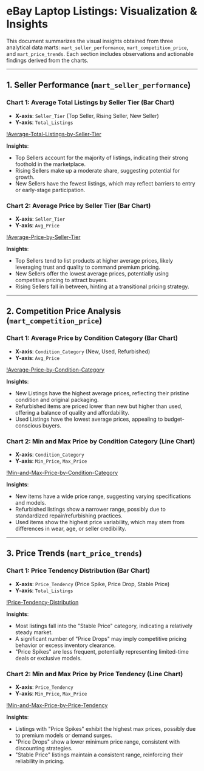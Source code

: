 # eBay Laptop Listings: Visualization & Insights

This document summarizes the visual insights obtained from three analytical data marts: `mart_seller_performance`, `mart_competition_price`, and `mart_price_trends`. Each section includes observations and actionable findings derived from the charts.

---

## 1. Seller Performance (`mart_seller_performance`)

### **Chart 1: Average Total Listings by Seller Tier (Bar Chart)**
- **X-axis**: `Seller_Tier` (Top Seller, Rising Seller, New Seller)  
- **Y-axis**: `Total_Listings`

[!Average-Total-Listings-by-Seller-Tier](https://private-user-images.githubusercontent.com/201462828/430766340-30f9461b-8a25-4bde-90f6-74b18d7f995d.png?jwt=eyJhbGciOiJIUzI1NiIsInR5cCI6IkpXVCJ9.eyJpc3MiOiJnaXRodWIuY29tIiwiYXVkIjoicmF3LmdpdGh1YnVzZXJjb250ZW50LmNvbSIsImtleSI6ImtleTUiLCJleHAiOjE3NDM5OTMxOTMsIm5iZiI6MTc0Mzk5Mjg5MywicGF0aCI6Ii8yMDE0NjI4MjgvNDMwNzY2MzQwLTMwZjk0NjFiLThhMjUtNGJkZS05MGY2LTc0YjE4ZDdmOTk1ZC5wbmc_WC1BbXotQWxnb3JpdGhtPUFXUzQtSE1BQy1TSEEyNTYmWC1BbXotQ3JlZGVudGlhbD1BS0lBVkNPRFlMU0E1M1BRSzRaQSUyRjIwMjUwNDA3JTJGdXMtZWFzdC0xJTJGczMlMkZhd3M0X3JlcXVlc3QmWC1BbXotRGF0ZT0yMDI1MDQwN1QwMjI4MTNaJlgtQW16LUV4cGlyZXM9MzAwJlgtQW16LVNpZ25hdHVyZT1mZWFjYzA4ZWI0N2JkZjA5OTliZmVhZDg2MTRmY2FkMWEyOGRiZjg2NTc5NTA3ZGM4ODg3NTlmMTcwNGFjYmVlJlgtQW16LVNpZ25lZEhlYWRlcnM9aG9zdCJ9.aTDBC7y0xoFZGnozQdjHwxASQatm_i2V8b9w_FOo4FQ)

**Insights**:
- Top Sellers account for the majority of listings, indicating their strong foothold in the marketplace.
- Rising Sellers make up a moderate share, suggesting potential for growth.
- New Sellers have the fewest listings, which may reflect barriers to entry or early-stage participation.

### **Chart 2: Average Price by Seller Tier (Bar Chart)**
- **X-axis**: `Seller_Tier`  
- **Y-axis**: `Avg_Price`

[!Average-Price-by-Seller-Tier](https://private-user-images.githubusercontent.com/201462828/430766416-bf1d7312-d31b-4f12-93e4-1c3bf1b25955.png?jwt=eyJhbGciOiJIUzI1NiIsInR5cCI6IkpXVCJ9.eyJpc3MiOiJnaXRodWIuY29tIiwiYXVkIjoicmF3LmdpdGh1YnVzZXJjb250ZW50LmNvbSIsImtleSI6ImtleTUiLCJleHAiOjE3NDM5OTMyNTksIm5iZiI6MTc0Mzk5Mjk1OSwicGF0aCI6Ii8yMDE0NjI4MjgvNDMwNzY2NDE2LWJmMWQ3MzEyLWQzMWItNGYxMi05M2U0LTFjM2JmMWIyNTk1NS5wbmc_WC1BbXotQWxnb3JpdGhtPUFXUzQtSE1BQy1TSEEyNTYmWC1BbXotQ3JlZGVudGlhbD1BS0lBVkNPRFlMU0E1M1BRSzRaQSUyRjIwMjUwNDA3JTJGdXMtZWFzdC0xJTJGczMlMkZhd3M0X3JlcXVlc3QmWC1BbXotRGF0ZT0yMDI1MDQwN1QwMjI5MTlaJlgtQW16LUV4cGlyZXM9MzAwJlgtQW16LVNpZ25hdHVyZT01YjUyYzdjOGIxMjAxZWU1OWUzOGI3YzMxMmE3ODBkYmM3ZTkyMzE5Y2Y5YTBiNGE3ZTU1Y2Q3OTljNjMzYzFiJlgtQW16LVNpZ25lZEhlYWRlcnM9aG9zdCJ9.f2SGxDp0rBn7SccQkAfmrtPFl-LSQ6TLldr5-HBUfo0)

**Insights**:
- Top Sellers tend to list products at higher average prices, likely leveraging trust and quality to command premium pricing.
- New Sellers offer the lowest average prices, potentially using competitive pricing to attract buyers.
- Rising Sellers fall in between, hinting at a transitional pricing strategy.

---

## 2. Competition Price Analysis (`mart_competition_price`)

### **Chart 1: Average Price by Condition Category (Bar Chart)**
- **X-axis**: `Condition_Category` (New, Used, Refurbished)  
- **Y-axis**: `Avg_Price`

[!Average-Price-by-Condition-Category](https://private-user-images.githubusercontent.com/201462828/430766515-e24f3c70-3d1d-425d-abb8-d6b1d5d50e55.png?jwt=eyJhbGciOiJIUzI1NiIsInR5cCI6IkpXVCJ9.eyJpc3MiOiJnaXRodWIuY29tIiwiYXVkIjoicmF3LmdpdGh1YnVzZXJjb250ZW50LmNvbSIsImtleSI6ImtleTUiLCJleHAiOjE3NDM5OTMzMjEsIm5iZiI6MTc0Mzk5MzAyMSwicGF0aCI6Ii8yMDE0NjI4MjgvNDMwNzY2NTE1LWUyNGYzYzcwLTNkMWQtNDI1ZC1hYmI4LWQ2YjFkNWQ1MGU1NS5wbmc_WC1BbXotQWxnb3JpdGhtPUFXUzQtSE1BQy1TSEEyNTYmWC1BbXotQ3JlZGVudGlhbD1BS0lBVkNPRFlMU0E1M1BRSzRaQSUyRjIwMjUwNDA3JTJGdXMtZWFzdC0xJTJGczMlMkZhd3M0X3JlcXVlc3QmWC1BbXotRGF0ZT0yMDI1MDQwN1QwMjMwMjFaJlgtQW16LUV4cGlyZXM9MzAwJlgtQW16LVNpZ25hdHVyZT01MTI0ZGRjNGY4YmQzOTI1NzkxYjYwNDViN2VjYjkwOTRkMjc5MzJmOWU0NTE5Y2EyY2E5MzEwMWIyYWVmMmIxJlgtQW16LVNpZ25lZEhlYWRlcnM9aG9zdCJ9.z-QA83LXxVacIaozpQWFici-pHbOPrkVjswg-1UFYLI)

**Insights**:
- New Listings have the highest average prices, reflecting their pristine condition and original packaging.
- Refurbished items are priced lower than new but higher than used, offering a balance of quality and affordability.
- Used Listings have the lowest average prices, appealing to budget-conscious buyers.

### **Chart 2: Min and Max Price by Condition Category (Line Chart)**
- **X-axis**: `Condition_Category`  
- **Y-axis**: `Min_Price`, `Max_Price`

[!Min-and-Max-Price-by-Condition-Category](https://private-user-images.githubusercontent.com/201462828/430766612-7cffd267-583c-4a58-b83c-bd6ab2a98f8b.png?jwt=eyJhbGciOiJIUzI1NiIsInR5cCI6IkpXVCJ9.eyJpc3MiOiJnaXRodWIuY29tIiwiYXVkIjoicmF3LmdpdGh1YnVzZXJjb250ZW50LmNvbSIsImtleSI6ImtleTUiLCJleHAiOjE3NDM5OTMzNTMsIm5iZiI6MTc0Mzk5MzA1MywicGF0aCI6Ii8yMDE0NjI4MjgvNDMwNzY2NjEyLTdjZmZkMjY3LTU4M2MtNGE1OC1iODNjLWJkNmFiMmE5OGY4Yi5wbmc_WC1BbXotQWxnb3JpdGhtPUFXUzQtSE1BQy1TSEEyNTYmWC1BbXotQ3JlZGVudGlhbD1BS0lBVkNPRFlMU0E1M1BRSzRaQSUyRjIwMjUwNDA3JTJGdXMtZWFzdC0xJTJGczMlMkZhd3M0X3JlcXVlc3QmWC1BbXotRGF0ZT0yMDI1MDQwN1QwMjMwNTNaJlgtQW16LUV4cGlyZXM9MzAwJlgtQW16LVNpZ25hdHVyZT02MzhiNTc0ZDE0NGNmYjFhM2MyNGIzYzliNjJhMDNhMjI3MTY5NTM0N2ExMzVlMDc3YjQ4NDU3ZWEwODg2YzVmJlgtQW16LVNpZ25lZEhlYWRlcnM9aG9zdCJ9.NSEIAZnOJumtfyYYIqw7HldzhQnHOwlomGs74dl1CPI)

**Insights**:
- New items have a wide price range, suggesting varying specifications and models.
- Refurbished listings show a narrower range, possibly due to standardized repair/refurbishing practices.
- Used items show the highest price variability, which may stem from differences in wear, age, or seller credibility.

---

## 3. Price Trends (`mart_price_trends`)

### **Chart 1: Price Tendency Distribution (Bar Chart)**
- **X-axis**: `Price_Tendency` (Price Spike, Price Drop, Stable Price)  
- **Y-axis**: `Total_Listings`

[!Price-Tendency-Distribution](https://private-user-images.githubusercontent.com/201462828/430766673-61d69386-08c7-4b5a-91b5-40dfcc05b86a.png?jwt=eyJhbGciOiJIUzI1NiIsInR5cCI6IkpXVCJ9.eyJpc3MiOiJnaXRodWIuY29tIiwiYXVkIjoicmF3LmdpdGh1YnVzZXJjb250ZW50LmNvbSIsImtleSI6ImtleTUiLCJleHAiOjE3NDM5OTM0NTYsIm5iZiI6MTc0Mzk5MzE1NiwicGF0aCI6Ii8yMDE0NjI4MjgvNDMwNzY2NjczLTYxZDY5Mzg2LTA4YzctNGI1YS05MWI1LTQwZGZjYzA1Yjg2YS5wbmc_WC1BbXotQWxnb3JpdGhtPUFXUzQtSE1BQy1TSEEyNTYmWC1BbXotQ3JlZGVudGlhbD1BS0lBVkNPRFlMU0E1M1BRSzRaQSUyRjIwMjUwNDA3JTJGdXMtZWFzdC0xJTJGczMlMkZhd3M0X3JlcXVlc3QmWC1BbXotRGF0ZT0yMDI1MDQwN1QwMjMyMzZaJlgtQW16LUV4cGlyZXM9MzAwJlgtQW16LVNpZ25hdHVyZT1mNWNmOGVhZTYzYzU1YWQ3MTY4N2IxZDg1YTRjMjlhYmJjY2M5Y2Q2NDA5MGJmNTcyNTBiY2YxYTliZWMyNjViJlgtQW16LVNpZ25lZEhlYWRlcnM9aG9zdCJ9.nLaQ1Y_HgbN9gq10fBFavpWMH9gGJRGXBRGEoMk6z74)

**Insights**:
- Most listings fall into the "Stable Price" category, indicating a relatively steady market.
- A significant number of "Price Drops" may imply competitive pricing behavior or excess inventory clearance.
- "Price Spikes" are less frequent, potentially representing limited-time deals or exclusive models.

### **Chart 2: Min and Max Price by Price Tendency (Line Chart)**
- **X-axis**: `Price_Tendency`  
- **Y-axis**: `Min_Price`, `Max_Price`

[!Min-and-Max-Price-by-Price-Tendency](https://private-user-images.githubusercontent.com/201462828/430766737-ad78bd79-b10b-41f2-9d17-895d6532c300.png?jwt=eyJhbGciOiJIUzI1NiIsInR5cCI6IkpXVCJ9.eyJpc3MiOiJnaXRodWIuY29tIiwiYXVkIjoicmF3LmdpdGh1YnVzZXJjb250ZW50LmNvbSIsImtleSI6ImtleTUiLCJleHAiOjE3NDM5OTM1MzEsIm5iZiI6MTc0Mzk5MzIzMSwicGF0aCI6Ii8yMDE0NjI4MjgvNDMwNzY2NzM3LWFkNzhiZDc5LWIxMGItNDFmMi05ZDE3LTg5NWQ2NTMyYzMwMC5wbmc_WC1BbXotQWxnb3JpdGhtPUFXUzQtSE1BQy1TSEEyNTYmWC1BbXotQ3JlZGVudGlhbD1BS0lBVkNPRFlMU0E1M1BRSzRaQSUyRjIwMjUwNDA3JTJGdXMtZWFzdC0xJTJGczMlMkZhd3M0X3JlcXVlc3QmWC1BbXotRGF0ZT0yMDI1MDQwN1QwMjMzNTFaJlgtQW16LUV4cGlyZXM9MzAwJlgtQW16LVNpZ25hdHVyZT1hYmYyMDk0NmU5ZGFiYTkyN2Q0NzkyZmU4OGJmOWU2N2FiMWUxZjFjYjFjMzM4OTBlNWRlMjEwODZjYzdkMGQyJlgtQW16LVNpZ25lZEhlYWRlcnM9aG9zdCJ9.NTRacvgvWysjJCbPnj3uYNez2hdfWhapkRLIwzr_g1Y)

**Insights**:
- Listings with "Price Spikes" exhibit the highest max prices, possibly due to premium models or demand surges.
- "Price Drops" show a lower minimum price range, consistent with discounting strategies.
- "Stable Price" listings maintain a consistent range, reinforcing their reliability in pricing.
